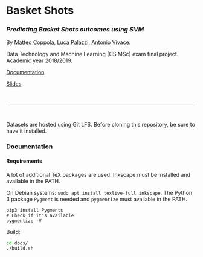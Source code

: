 # Basket Shots

### _Predicting Basket Shots outcomes using SVM_

By [Matteo Coppola](), [Luca Palazzi](), [Antonio Vivace](https://github.com/avivace).

Data Technology and Machine Learning (CS MSc) exam final project. Academic year 2018/2019.

[Documentation]()

[Slides]()

<br>

--- 

<br>

Datasets are hosted using Git LFS. Before cloning this repository, be sure to have it installed.

### Documentation

#### Requirements

A lot of additional TeX packages are used. Inkscape must be installed and available in the PATH.

On Debian systems: `sudo apt install texlive-full inkscape`.
The Python 3 package `Pygment` is needed and `pygmentize` must available in the PATH.

```
pip3 install Pygments
# Check if it's available
pygmentize -V
```

Build:

```bash
cd docs/
./build.sh
```
